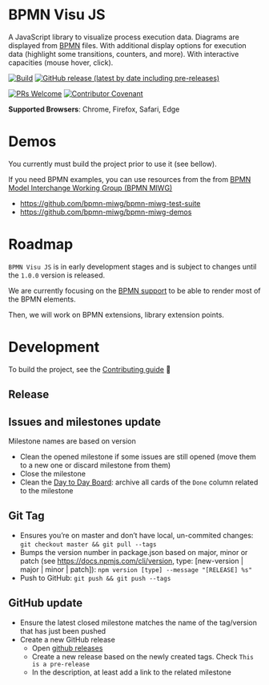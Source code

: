 # BPMN Visu JS
A JavaScript library to visualize process execution data. Diagrams are displayed from [BPMN](https://www.omg.org/spec/BPMN/2.0.2/PDF) files. With additional display
options for execution data (highlight some transitions, counters, and more). With interactive capacities (mouse hover,
click).

[![Build](https://github.com/bonitasoft-labs/bpmn-visu-js/workflows/Build/badge.svg)](https://github.com/bonitasoft-labs/bpmn-visu-js/actions)
[![GitHub release (latest by date including pre-releases)](https://img.shields.io/github/v/release/bonitasoft-labs/bpmn-visu-js?color=orange&include_prereleases)](https://github.com/bonitasoft-labs/bpmn-visu-js/releases)

[![PRs Welcome](https://img.shields.io/badge/PRs-welcome-brightgreen.svg?style=flat-square)](CONTRIBUTING.md)
[![Contributor Covenant](https://img.shields.io/badge/Contributor%20Covenant-v2.0%20adopted-ff69b4.svg)](CODE_OF_CONDUCT.md)


**Supported Browsers**: Chrome, Firefox, Safari, Edge


# Demos

You currently must build the project prior to use it (see bellow).

If you need BPMN examples, you can use resources from the from [BPMN Model Interchange Working Group (BPMN MIWG)](http://www.omgwiki.org/bpmn-miwg)
- https://github.com/bpmn-miwg/bpmn-miwg-test-suite
- https://github.com/bpmn-miwg/bpmn-miwg-demos


# Roadmap

`BPMN Visu JS` is in early development stages and is subject to changes until the `1.0.0` version is released.

We are currently focusing on the [BPMN support](docs/bpmn-support-roadmap.adoc) to be able to render most of the BPMN
elements.

Then, we will work on BPMN extensions, library extension points.


# Development

To build the project, see the [Contributing guide](CONTRIBUTING.md#Build) :slightly_smiling_face:

## Release

## Issues and milestones update

Milestone names are based on version
- Clean the opened milestone if some issues are still opened (move them to a new one or discard milestone from them)
- Close the milestone
- Clean the [Day to Day Board](https://github.com/bonitasoft-labs/bpmn-visu-js/projects/1): archive all cards of the
`Done` column related to the milestone


## Git Tag

- Ensures you’re on master and don’t have local, un-commited changes: `git checkout master && git pull --tags`
- Bumps the version number in package.json based on major, minor or patch (see https://docs.npmjs.com/cli/version, type:
 [new-version | major | minor | patch]): `npm version [type] --message "[RELEASE] %s"`
- Push to GitHub: `git push && git push --tags`

## GitHub update

- Ensure the latest closed milestone matches the name of the tag/version that has just been pushed
- Create a new GitHub release
  - Open [github releases](https://github.com/bonitasoft-labs/bpmn-visu-js/releases)
  - Create a new release based on the newly created tags. Check `This is a pre-release`
  - In the description, at least add a link to the related milestone

